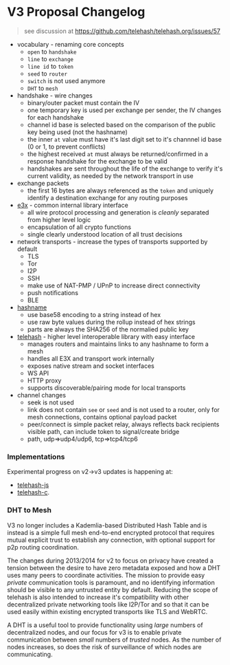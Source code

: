 V3 Proposal Changelog
=====================

> see discussion at
> https://github.com/telehash/telehash.org/issues/57

* vocabulary - renaming core concepts
  * `open` to `handshake`
  * `line` to `exchange`
  * `line id` to `token`
  * `seed` to `router`
  * `switch` is not used anymore
  * `DHT` to `mesh`
* handshake - wire changes
  * binary/outer packet must contain the IV
  * one temporary key is used per exchange per sender, the IV changes for each handshake
  * channel id base is selected based on the comparison of the public key being used (not the hashname)
  * the inner `at` value must have it's last digit set to it's channnel id base (0 or 1, to prevent conflicts)
  * the highest received `at` must always be returned/confirmed in a response handshake for the exchange to be valid
  * handshakes are sent throughout the life of the exchange to verify it's current validity, as needed by the network transport in use
* exchange packets
  * the first 16 bytes are always referenced as the `token` and uniquely identify a destination exchange for any routing purposes
* [e3x](e3x) - common internal library interface
  * all wire protocol processing and generation is *cleanly* separated from higher level logic
  * encapsulation of all crypto functions
  * single clearly understood location of all trust decisions
* network transports - increase the types of transports supported by default
  * TLS
  * Tor
  * I2P
  * SSH
  * make use of NAT-PMP / UPnP to increase direct connectivity
  * push notifications
  * BLE
* [hashname](hashname/)
  * use base58 encoding to a string instead of hex
  * use raw byte values during the rollup instead of hex strings
  * parts are always the SHA256 of the normalied public key 
* [telehash](telehash.md) - higher level interoperable library with easy interface
  * manages routers and maintains links to any hashname to form a mesh
  * handles all E3X and transport work internally
  * exposes native stream and socket interfaces
  * WS API
  * HTTP proxy
  * supports discoverable/pairing mode for local transports
* channel changes
  * seek is not used
  * link does not contain `see` or `seed` and is not used to a router, only for mesh connections, contains optional payload packet
  * peer/connect is simple packet relay, always reflects back recipients visible path, can include token to signal/create bridge
  * path, udp=>udp4/udp6, tcp=>tcp4/tcp6

### Implementations

Experimental progress on v2->v3 updates is happening at:

* [telehash-js](https://github.com/telehash/node-telehash/tree/v3)
* [telehash-c](https://github.com/telehash/telehash-c/tree/v3).

### DHT to Mesh

V3 no longer includes a Kademlia-based Distributed Hash Table and is instead is a simple full mesh end-to-end encrypted protocol that requires mutual explicit trust to establish any connection, with optional support for p2p routing coordination.

The changes during 2013/2014 for v2 to focus on privacy have created a tension between the desire to have zero metadata exposed and how a DHT uses many peers to coordinate activities.  The mission to provide easy *private* communication tools is paramount, and no identifying information should be visible to any untrusted entity by default.  Reducing the scope of telehash is also intended to increase it's compatibility with other decentralized private networking tools like I2P/Tor and so that it can be used easily within existing encrypted transports like TLS and WebRTC.

A DHT is a useful tool to provide functionality using *large* numbers of decentralized nodes, and our focus for v3 is to enable private communication between *small* numbers of *trusted* nodes.  As the number of nodes increases, so does the risk of surveillance of which nodes are communicating.
